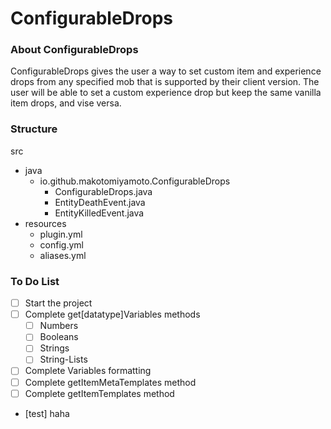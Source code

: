 # ConfigurableDrops

### About ConfigurableDrops

ConfigurableDrops gives the user a way to set custom item and experience drops from any specified mob that is supported by their client version. The user will be able to set a custom experience drop but keep the same vanilla item drops, and vise versa.

### Structure

src
- java
  - io.github.makotomiyamoto.ConfigurableDrops
    - ConfigurableDrops.java
    - EntityDeathEvent.java
    - EntityKilledEvent.java
- resources
  - plugin.yml
  - config.yml
  - aliases.yml
  
### To Do List

- [ ] Start the project
- [ ] Complete get[datatype]Variables methods
  - [ ] Numbers
  - [ ] Booleans
  - [ ] Strings
  - [ ] String-Lists
- [ ] Complete Variables formatting
- [ ] Complete getItemMetaTemplates method
- [ ] Complete getItemTemplates method
- [test] haha
